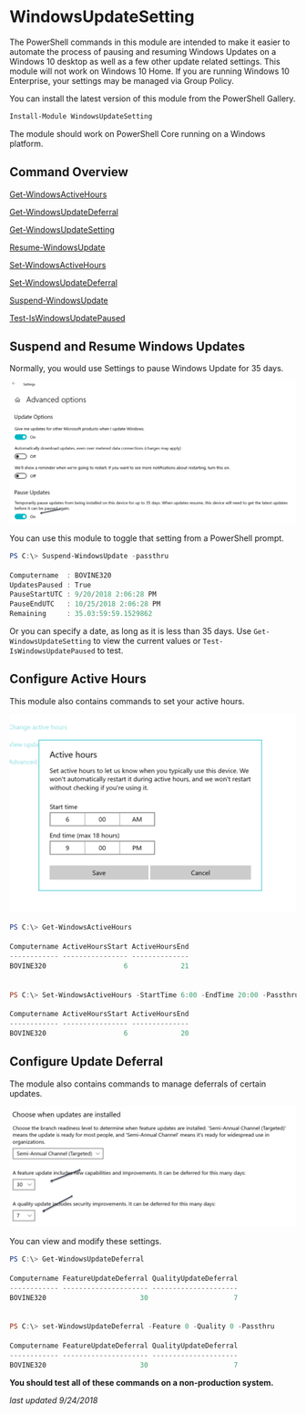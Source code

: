 # WindowsUpdateSetting

The PowerShell commands in this module are intended to make it easier to automate the process of pausing and resuming Windows Updates on a Windows 10 desktop as well as a few other update related settings. This module will not work on Windows 10 Home. If you are running Windows 10 Enterprise, your settings may be managed via Group Policy.

You can install the latest version of this module from the PowerShell Gallery.

```powershell
Install-Module WindowsUpdateSetting
```

The module should work on PowerShell Core running on a Windows platform.

## Command Overview

[Get-WindowsActiveHours](./docs/Get-WindowsActiveHours.md)

[Get-WindowsUpdateDeferral](./docs/Get-WindowsUpdateDeferral.md)

[Get-WindowsUpdateSetting](./docs/Get-WindowsUpdateSetting.md)

[Resume-WindowsUpdate](./docs/Resume-WindowsUpdate.md)

[Set-WindowsActiveHours](./docs/Set-WindowsActiveHours.md)

[Set-WindowsUpdateDeferral](./docs/Set-WindowsUpdateDeferral.md)

[Suspend-WindowsUpdate](./docs/Suspend-WindowsUpdate.md)

[Test-IsWindowsUpdatePaused](./docs/Test-IsWindowsUpdatePaused.md)

## Suspend and Resume Windows Updates

Normally, you would use Settings to pause Windows Update for 35 days.

![settings](./assets/settings.png)

You can use this module to toggle that setting from a PowerShell prompt.

```powershell
PS C:\> Suspend-WindowsUpdate -passthru

Computername  : BOVINE320
UpdatesPaused : True
PauseStartUTC : 9/20/2018 2:06:28 PM
PauseEndUTC   : 10/25/2018 2:06:28 PM
Remaining     : 35.03:59:59.1529862
```

Or you can specify a date, as long as it is less than 35 days. Use `Get-WindowsUpdateSetting` to view the current values or `Test-IsWindowsUpdatePaused` to test.

## Configure Active Hours

This module also contains commands to set your active hours.

![activehours](./assets/activehours.png)

```powershell
PS C:\> Get-WindowsActiveHours

Computername ActiveHoursStart ActiveHoursEnd
------------ ---------------- --------------
BOVINE320                   6             21


PS C:\> Set-WindowsActiveHours -StartTime 6:00 -EndTime 20:00 -Passthru

Computername ActiveHoursStart ActiveHoursEnd
------------ ---------------- --------------
BOVINE320                   6             20
```

## Configure Update Deferral

The module also contains commands to manage deferrals of certain updates.

![deferrals](./assets/deferrals.png)

You can view and modify these settings.

```powershell
PS C:\> Get-WindowsUpdateDeferral

Computername FeatureUpdateDeferral QualityUpdateDeferral
------------ --------------------- ---------------------
BOVINE320                       30                     7


PS C:\> set-WindowsUpdateDeferral -Feature 0 -Quality 0 -Passthru

Computername FeatureUpdateDeferral QualityUpdateDeferral
------------ --------------------- ---------------------
BOVINE320                       30                     7
```

**You should test all of these commands on a non-production system.**

 *last updated 9/24/2018*
